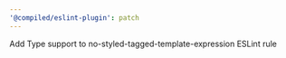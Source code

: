 ```yaml
---
'@compiled/eslint-plugin': patch
---
```


Add Type support to no-styled-tagged-template-expression ESLint rule
